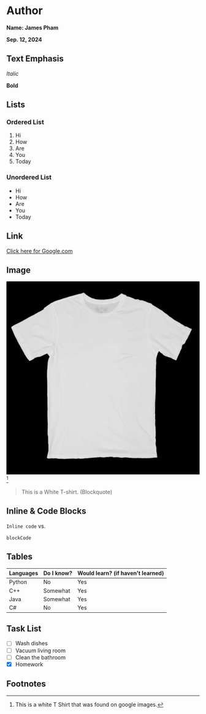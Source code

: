 # Author

**Name: James Pham**

**Sep. 12, 2024**

## Text Emphasis
*Italic*

**Bold**

## Lists

### Ordered List
1. Hi
2. How
3. Are
4. You
5. Today

### Unordered List
- Hi
- How
- Are
- You
- Today

## Link
[Click here for Google.com](https://www.google.com/)

## Image
![This is a white T-shirt.](WhiteTShirt.jpg) [^1]

> This is a White T-shirt. (Blockquote)

## Inline & Code Blocks

`Inline code`
vs.
```
blockCode
```

## Tables

|Languages|Do I know?|Would learn? (if haven't learned)|
|--------------------|------------|--------------------|
|Python              |          No|                 Yes|
|C++                 |    Somewhat|                 Yes|
|Java                |    Somewhat|                 Yes|
|C#                  |          No|                 Yes|

## Task List

- [ ] Wash dishes
- [ ] Vacuum living room
- [ ] Clean the bathroom
- [x] Homework

## Footnotes

[^1]: This is a white T Shirt that was found on google images.
